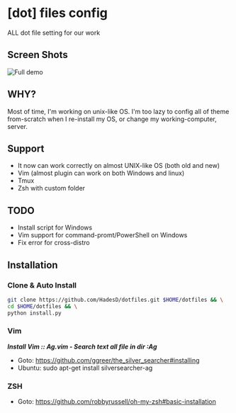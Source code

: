 # [dot] files config

ALL dot file setting for our work

## Screen Shots

![Full demo](https://i.imgur.com/jGvtw7q.png)

## WHY?

Most of time, I'm working on unix-like OS.
I'm too lazy to config all of theme from-scratch when I re-install my OS, or change my working-computer, server.

## Support

- It now can work correctly on almost UNIX-like OS (both old and new)
- Vim (almost plugin can work on both Windows and linux)
- Tmux
- Zsh with custom folder

## TODO

- Install script for Windows
- Vim support for command-promt/PowerShell on Windows
- Fix error for cross-distro

## Installation

### Clone & Auto Install

```bash
git clone https://github.com/HadesD/dotfiles.git $HOME/dotfiles && \
cd $HOME/dotfiles && \
python install.py
```

### Vim

_**Install Vim :: Ag.vim - Search text all file in dir :Ag**_

- Goto: https://github.com/ggreer/the_silver_searcher#installing
- Ubuntu: sudo apt-get install silversearcher-ag

### ZSH

- Goto: https://github.com/robbyrussell/oh-my-zsh#basic-installation


